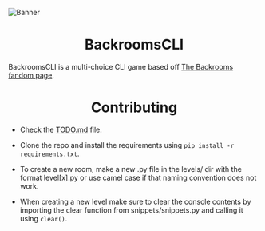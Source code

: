 ![Banner](https://user-images.githubusercontent.com/49075095/193104255-22dc5724-29b7-4b43-bd97-66e1d8910476.png)

# <div align="center">BackroomsCLI</div>

BackroomsCLI is a multi-choice CLI game based off [The Backrooms fandom page](https://backrooms.fandom.com/wiki/Backrooms_Wiki).




# <div align="center">Contributing</div>

- Check the [TODO.md](TODO.md) file.

- Clone the repo and install the requirements using `pip install -r requirements.txt`.

- To create a new room, make a new .py file in the levels/ dir with the format level[x].py or use camel case if that naming convention does not work.

- When creating a new level make sure to clear the console contents by importing the clear function from snippets/snippets.py and calling it using `clear()`.
